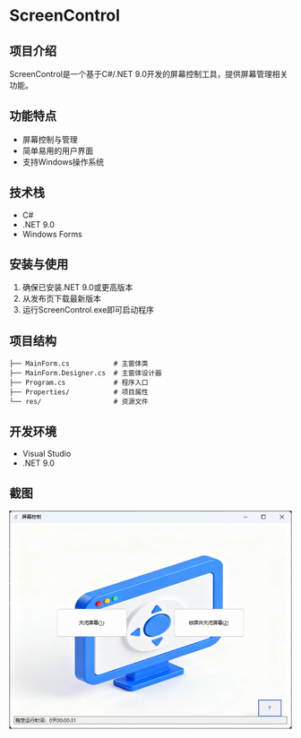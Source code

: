 # ScreenControl

## 项目介绍
ScreenControl是一个基于C#/.NET 9.0开发的屏幕控制工具，提供屏幕管理相关功能。

## 功能特点
- 屏幕控制与管理
- 简单易用的用户界面
- 支持Windows操作系统

## 技术栈
- C#
- .NET 9.0
- Windows Forms

## 安装与使用
1. 确保已安装.NET 9.0或更高版本
2. 从发布页下载最新版本
3. 运行ScreenControl.exe即可启动程序

## 项目结构
```
├── MainForm.cs           # 主窗体类
├── MainForm.Designer.cs  # 主窗体设计器
├── Program.cs            # 程序入口
├── Properties/           # 项目属性
└── res/                  # 资源文件
```

## 开发环境
- Visual Studio
- .NET 9.0

## 截图
![屏幕截图](res/98.png)